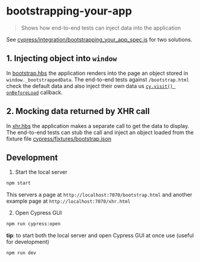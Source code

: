 # bootstrapping-your-app
> Shows how end-to-end tests can inject data into the application

See [cypress/integration/bootstrapping_your_app_spec.js](cypress/integration/bootstrapping_your_app_spec.js) for two solutions.

## 1. Injecting object into `window`

In [bootstrap.hbs](bootstrap.hbs) the application renders into the page an object stored in `window._bootstrappedData`. The end-to-end tests against `/bootstrap.html` check the default data and also inject their own data us [`cy.visit() onBeforeLoad`](https://on.cypress.io/visit) callback.

## 2. Mocking data returned by XHR call

In [xhr.hbs](xhr.hbs) the application makes a separate call to get the data to display. The end-to-end tests can stub the call and inject an object loaded from the fixture file [cypress/fixtures/bootstrap.json](cypress/fixtures/bootstrap.json)

## Development

1. Start the local server

```bash
npm start
```

This servers a page at `http://localhost:7070/bootstrap.html` and another example page at `http://localhost:7070/xhr.html`

2. Open Cypress GUI

```bash
npm run cypress:open
```

**tip**: to start both the local server and open Cypress GUI at once use (useful for development)

```bash
npm run dev
```
